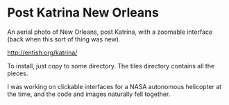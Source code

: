 Post Katrina New Orleans
========================

An aerial photo of New Orleans, post Katrina, with a zoomable interface (back
when this sort of thing was new).

http://entish.org/katrina/

To install, just copy to some directory. The tiles directory contains all the
pieces.

I was working on clickable interfaces for a NASA autonomous helicopter at the time,
and the code and images naturally fell together. 